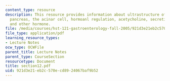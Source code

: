 ```yaml
---
content_type: resource
description: This resource provides information about ultrastructure of the exocrine
  pancreas, the acinar cell, hormoanl regulation, acetycholine, secretin, somatostatin,
  and other hormone.
file: /media/courses/hst-121-gastroenterology-fall-2005/921d3e21eb2c570ecd8924067baf9b52_section12.pdf
file_type: application/pdf
learning_resource_types:
- Lecture Notes
ocw_type: OCWFile
parent_title: Lecture Notes
parent_type: CourseSection
resourcetype: Document
title: section12.pdf
uid: 921d3e21-eb2c-570e-cd89-24067baf9b52
---
```


